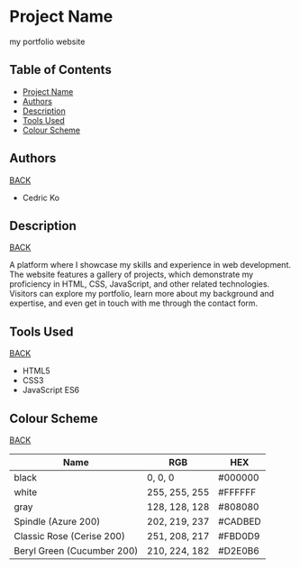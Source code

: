 # Project Name

my portfolio website

## Table of Contents

- [Project Name](#project-name)
- [Authors](#authors)
- [Description](#description)
- [Tools Used](#tools-used)
- [Colour Scheme](#colour-scheme)

## Authors

[BACK](#table-of-contents)

- Cedric Ko

## Description

[BACK](#table-of-contents)

A platform where I showcase my skills and experience in web development. The website features a gallery of projects, which demonstrate my proficiency in HTML, CSS, JavaScript, and other related technologies. Visitors can explore my portfolio, learn more about my background and expertise, and even get in touch with me through the contact form.


## Tools Used

[BACK](#table-of-contents)

- HTML5
- CSS3
- JavaScript ES6

## Colour Scheme

[BACK](#table-of-contents)

| Name                       | RGB           | HEX     |
| -------------------------- | ------------- | ------- |
| black                      | 0, 0, 0       | #000000 |
| white                      | 255, 255, 255 | #FFFFFF |
| gray                       | 128, 128, 128 | #808080 |
| Spindle (Azure 200)        | 202, 219, 237 | #CADBED |
| Classic Rose (Cerise 200)  | 251, 208, 217 | #FBD0D9 |
| Beryl Green (Cucumber 200) | 210, 224, 182 | #D2E0B6 |
